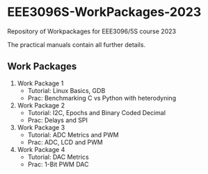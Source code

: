 # EEE3096S-WorkPackages-2023
Repository of Workpackages for EEE3096/5S course 2023

The practical manuals contain all further details.

## Work Packages
1. Work Package 1
    - Tutorial: Linux Basics, GDB
    - Prac: Benchmarking C vs Python with heterodyning
2. Work Package 2
    - Tutorial: I2C, Epochs and Binary Coded Decimal
    - Prac: Delays and SPI
3. Work Package 3
    - Tutorial: ADC Metrics and PWM
    - Prac: ADC, LCD and PWM
4. Work Package 4
    - Tutorial: DAC Metrics   
    - Prac: 1-Bit PWM DAC
